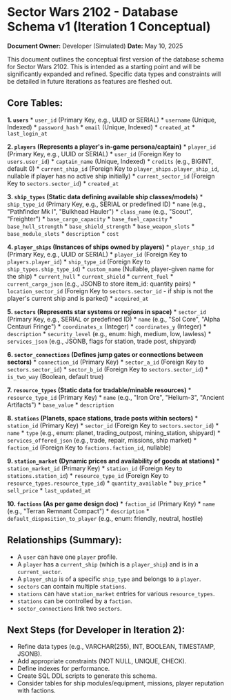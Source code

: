 # Sector Wars 2102 - Database Schema v1 (Iteration 1 Conceptual)

**Document Owner:** Developer (Simulated)
**Date:** May 10, 2025

This document outlines the conceptual first version of the database schema for Sector Wars 2102. This is intended as a starting point and will be significantly expanded and refined. Specific data types and constraints will be detailed in future iterations as features are fleshed out.

## Core Tables:

**1. `users`**
    *   `user_id` (Primary Key, e.g., UUID or SERIAL)
    *   `username` (Unique, Indexed)
    *   `password_hash`
    *   `email` (Unique, Indexed)
    *   `created_at`
    *   `last_login_at`

**2. `players` (Represents a player's in-game persona/captain)**
    *   `player_id` (Primary Key, e.g., UUID or SERIAL)
    *   `user_id` (Foreign Key to `users.user_id`)
    *   `captain_name` (Unique, Indexed)
    *   `credits` (e.g., BIGINT, default 0)
    *   `current_ship_id` (Foreign Key to `player_ships.player_ship_id`, nullable if player has no active ship initially)
    *   `current_sector_id` (Foreign Key to `sectors.sector_id`)
    *   `created_at`

**3. `ship_types` (Static data defining available ship classes/models)**
    *   `ship_type_id` (Primary Key, e.g., SERIAL or predefined ID)
    *   `name` (e.g., "Pathfinder Mk I", "Bulkhead Hauler")
    *   `class_name` (e.g., "Scout", "Freighter")
    *   `base_cargo_capacity`
    *   `base_fuel_capacity`
    *   `base_hull_strength`
    *   `base_shield_strength`
    *   `base_weapon_slots`
    *   `base_module_slots`
    *   `description`
    *   `cost`

**4. `player_ships` (Instances of ships owned by players)**
    *   `player_ship_id` (Primary Key, e.g., UUID or SERIAL)
    *   `player_id` (Foreign Key to `players.player_id`)
    *   `ship_type_id` (Foreign Key to `ship_types.ship_type_id`)
    *   `custom_name` (Nullable, player-given name for the ship)
    *   `current_hull`
    *   `current_shield`
    *   `current_fuel`
    *   `current_cargo_json` (e.g., JSONB to store item_id: quantity pairs)
    *   `location_sector_id` (Foreign Key to `sectors.sector_id` - if ship is not the player's current ship and is parked)
    *   `acquired_at`

**5. `sectors` (Represents star systems or regions in space)**
    *   `sector_id` (Primary Key, e.g., SERIAL or predefined ID)
    *   `name` (e.g., "Sol Core", "Alpha Centauri Fringe")
    *   `coordinates_x` (Integer)
    *   `coordinates_y` (Integer)
    *   `description`
    *   `security_level` (e.g., enum: high, medium, low, lawless)
    *   `services_json` (e.g., JSONB, flags for station, trade post, shipyard)

**6. `sector_connections` (Defines jump gates or connections between sectors)**
    *   `connection_id` (Primary Key)
    *   `sector_a_id` (Foreign Key to `sectors.sector_id`)
    *   `sector_b_id` (Foreign Key to `sectors.sector_id`)
    *   `is_two_way` (Boolean, default true)

**7. `resource_types` (Static data for tradable/minable resources)**
    *   `resource_type_id` (Primary Key)
    *   `name` (e.g., "Iron Ore", "Helium-3", "Ancient Artifacts")
    *   `base_value`
    *   `description`

**8. `stations` (Planets, space stations, trade posts within sectors)**
    *   `station_id` (Primary Key)
    *   `sector_id` (Foreign Key to `sectors.sector_id`)
    *   `name`
    *   `type` (e.g., enum: planet, trading_outpost, mining_station, shipyard)
    *   `services_offered_json` (e.g., trade, repair, missions, ship market)
    *   `faction_id` (Foreign Key to `factions.faction_id`, nullable)

**9. `station_market` (Dynamic prices and availability of goods at stations)**
    *   `station_market_id` (Primary Key)
    *   `station_id` (Foreign Key to `stations.station_id`)
    *   `resource_type_id` (Foreign Key to `resource_types.resource_type_id`)
    *   `quantity_available`
    *   `buy_price`
    *   `sell_price`
    *   `last_updated_at`

**10. `factions` (As per game design doc)**
    *   `faction_id` (Primary Key)
    *   `name` (e.g., "Terran Remnant Compact")
    *   `description`
    *   `default_disposition_to_player` (e.g., enum: friendly, neutral, hostile)

## Relationships (Summary):

*   A `user` can have one `player` profile.
*   A `player` has a `current_ship` (which is a `player_ship`) and is in a `current_sector`.
*   A `player_ship` is of a specific `ship_type` and belongs to a `player`.
*   `sectors` can contain multiple `stations`.
*   `stations` can have `station_market` entries for various `resource_types`.
*   `stations` can be controlled by a `faction`.
*   `sector_connections` link two `sectors`.

## Next Steps (for Developer in Iteration 2):

*   Refine data types (e.g., VARCHAR(255), INT, BOOLEAN, TIMESTAMP, JSONB).
*   Add appropriate constraints (NOT NULL, UNIQUE, CHECK).
*   Define indexes for performance.
*   Create SQL DDL scripts to generate this schema.
*   Consider tables for ship modules/equipment, missions, player reputation with factions.
